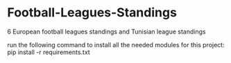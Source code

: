 # Football-Leagues-Standings
6 European football leagues standings and Tunisian league standings

run the following command to install all the needed modules for this project:
pip install -r requirements.txt
